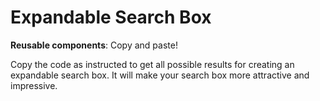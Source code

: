 # Expandable Search Box

**Reusable components**: Copy and paste!
<p>
Copy the code as instructed to get all possible results for creating an expandable search box.
It will make your search box more attractive and impressive.
</p>
